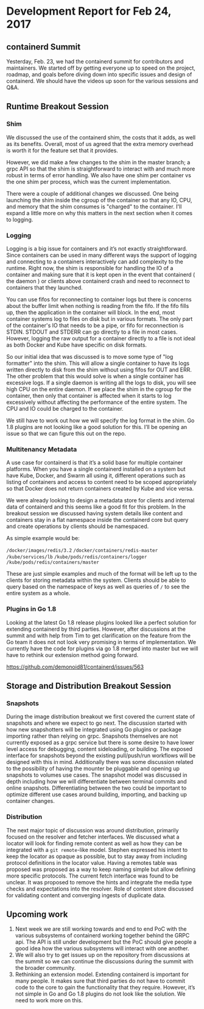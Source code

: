 # Development Report for Feb 24, 2017

## containerd Summit

Yesterday, Feb. 23, we had the containerd summit for contributors and maintainers.  We started off by getting everyone up to speed on the project, roadmap, and goals before diving down into specific issues and design of containerd.  We should have the videos up soon for the various sessions and Q&A.

## Runtime Breakout Session

### Shim

We discussed the use of the containerd shim, the costs that it adds, as well as its benefits.  Overall, most of us agreed that the extra memory overhead is worth it for the feature set that it provides.

However, we did make a few changes to the shim in the master branch; a grpc API so that the shim is straightforward to interact with and much more robust in terms of error handling.  We also have one shim per container vs the one shim per process, which was the current implementation.

There were a couple of additional changes we discussed.  One being launching the shim inside the cgroup of the container so that any IO, CPU, and memory that the shim consumes is "charged" to the container.  I'll expand a little more on why this matters in the next section when it comes to logging.


### Logging

Logging is a big issue for containers and it’s not exactly straightforward.  Since containers can be used in many different ways the support of logging and connecting to a containers interactively can add complexity to the runtime.  Right now, the shim is responsible for handling the IO of a container and making sure that it is kept open in the event that containerd ( the daemon ) or clients above containerd crash and need to reconnect to containers that they launched.

You can use fifos for reconnecting to container logs but there is concerns about the buffer limit when nothing is reading from the fifo.  If the fifo fills up, then the application in the container will block.  In the end, most container systems log to files on disk but in various formats.  The only part of the container's IO that needs to be a pipe, or fifo for reconnection is STDIN.  STDOUT and STDERR can go directly to a file in most cases.  However, logging the raw output for a container directly to a file is not ideal as both Docker and Kube have specific on disk formats.  

So our initial idea that was discussed is to move some type of "log formatter" into the shim.  This will allow a single container to have its logs written directly to disk from the shim without using fifos for OUT and ERR.  The other problem that this would solve is when a single container has excessive logs.  If a single daemon is writing all the logs to disk, you will see high CPU on the entire daemon.  If we place the shim in the cgroup for the container, then only that container is affected when it starts to log excessively without affecting the performance of the entire system.  The CPU and IO could be charged to the container.

We still have to work out how we will specify the log format in the shim.  Go 1.8 plugins are not looking like a good solution for this.  I’ll be opening an issue so that we can figure this out on the repo.


### Multitenancy Metadata

A use case for containerd is that it’s a solid base for multiple container platforms.  When you have a single containerd installed on a system but have Kube, Docker, and Swarm all using it, different operations such as listing of containers and access to content need to be scoped appropriately so that Docker does not return containers created by Kube and vice versa.  

We were already looking to design a metadata store for clients and internal data of containerd and this seems like a good fit for this problem.  In the breakout session we discussed having system details like content and containers stay in a flat namespace inside the containerd core but query and create operations by clients should be namespaced.

As simple example would be:

`/docker/images/redis/3.2`
`/docker/containers/redis-master`
`/kube/services/lb`
`/kube/pods/redis/containers/logger`
`/kube/pods/redis/containers/master`

These are just simple examples and much of the format will be left up to the clients for storing metadata within the system.  Clients should be able to query based on the namespace of keys as well as queries of `/` to see the entire system as a whole.

### Plugins in Go 1.8

Looking at the latest Go 1.8 release plugins looked like a perfect solution for extending containerd by third parties.  However, after discussions at the summit and with help from Tim to get clarification on the feature from the Go team it does not not look very promising in terms of implementation.  We currently have the code for plugins via go 1.8 merged into master but we will have to rethink our extension method going forward.

https://github.com/demonoid81/containerd/issues/563

## Storage and Distribution Breakout Session

### Snapshots

During the image distribution breakout we first covered the current state of snapshots and where we expect to go next. The discussion started with how new snapshotters will be integrated using Go plugins or package importing rather than relying on grpc. Snapshots themselves are not currently exposed as a grpc service but there is some desire to have lower level access for debugging, content sideloading, or building. The exposed interface for snapshots beyond the existing pull/push/run workflows will be designed with this in mind. Additionally there was some discussion related to the possibility of having the mounter be pluggable and opening up snapshots to volumes use cases. The snapshot model was discussed in depth including how we will differentiate between terminal commits and online snapshots. Differentiating between the two could be important to optimize different use cases around building, importing, and backing up container changes.

### Distribution

The next major topic of discussion was around distribution, primarily focused on the resolver and fetcher interfaces. We discussed what a locator will look for finding remote content as well as how they can be integrated with a `git remote`-like model. Stephen expressed his intent to keep the locator as opaque as possible, but to stay away from including protocol definitions in the locator value. Having a remotes table was proposed was proposed as a way to keep naming simple but allow defining more specific protocols. The current fetch interface was found to be unclear. It was proposed to remove the hints and integrate the media type checks and expectations into the resolver. Role of content store discussed for validating content and converging ingests of duplicate data.

## Upcoming work

1. Next week we are still working towards and end to end PoC with the various subsystems of containerd working together behind the GRPC api.  The API is still under development but the PoC should give people a good idea how the various subsystems will interact with one another.
2. We will also try to get issues up on the repository from discussions at the summit so we can continue the discussions during the summit with the broader community.
3. Rethinking an extension model.  Extending containerd is important for many people.  It makes sure that third parties do not have to commit code to the core to gain the functionality that they require.  However, it’s not simple in Go and Go 1.8 plugins do not look like the solution.  We need to work more on this. 


